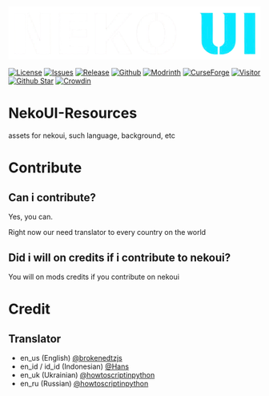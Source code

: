 ![NekoUI](https://github.com/sitcommunity/nekoui-download/blob/main/assets/nekoui.png)

[![License](https://img.shields.io/badge/License-ARR-green)](https://github.strivo.xyz/nekoui-download/blob/main/LICENSE)
[![Issues](https://img.shields.io/github/issues/SITCommunity/nekoui-download)](https://github.strivo.xyz/nekoui-download/issues)
[![Release](https://img.shields.io/github/v/release/SITCommunity/nekoui-download)](https://github.strivo.xyz/nekoui-download/releases)
[![Github](https://img.shields.io/github/downloads/SITCommunity/nekoui-download/total)](https://github.strivo.xyz/nekoui-download/releases)
[![Modrinth](https://img.shields.io/modrinth/dt/EZpbRipP)](https://modrinth.com/mod/nekoui)
[![CurseForge](https://img.shields.io/curseforge/dt/999428)](https://www.curseforge.com/minecraft/mc-mods/neko-ui)
[![Visitor](https://api.visitorbadge.io/api/visitors?path=https%3A%2F%2Fgithub.com%2FSITCommunity%2Fnekoui-download&countColor=%2337d67a&style=flat)](https://github.strivo.xyz/nekoui-download)
[![Github Star](https://img.shields.io/github/stars/SITCommunity/nekoui-download)](https://github.strivo.xyz/nekoui-download)
[![Crowdin](https://badges.crowdin.net/nekoui/localized.svg)](https://crowdin.com/project/nekoui)

# NekoUI-Resources
assets for nekoui, such language, background, etc

# Contribute

## Can i contribute?
Yes, you can.

Right now our need translator to every country on the world

## Did i will on credits if i contribute to nekoui?
You will on mods credits if you contribute on nekoui

# Credit
## Translator
- en_us (English) [@brokenedtzjs](https://github.com/brokenedtzjs)
- en_id / id_id (Indonesian) [@Hans](https://github.com/Neko059)
- en_uk (Ukrainian) [@howtoscriptinpython](https://github.com/howtoscriptinpython)
- en_ru (Russian) [@howtoscriptinpython](https://github.com/howtoscriptinpython)
